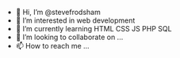 - 👋 Hi, I’m @stevefrodsham
- 👀 I’m interested in web development
- 🌱 I’m currently learning HTML CSS JS PHP SQL
- 💞️ I’m looking to collaborate on ...
- 📫 How to reach me ...

<!---
stevefrodsham/stevefrodsham is a ✨ special ✨ repository because its `README.md` (this file) appears on your GitHub profile.
You can click the Preview link to take a look at your changes.
--->
